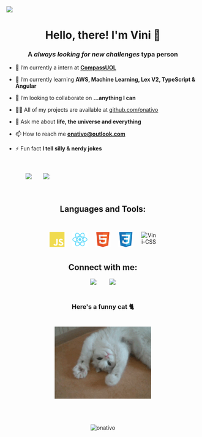 <img height="30" src="https://user-images.githubusercontent.com/73674662/209015718-8340e1a1-9dd3-4ae8-bf27-92005794261e.png" />

<h1 align="center">Hello, there! I'm Vini 👋</h1>
<h3 align="center">A <strong><i>always looking for new challenges</i></strong> typa person</h3>


<!-- ![snake svg](https://github.com/onativo/onativo/blob/output/github-contribution-grid-snake.svg) -->


- 🔭 I’m currently a intern at **[CompassUOL](https://compass.uol)**

- 🌱 I’m currently learning **AWS, Machine Learning, Lex V2, TypeScript & Angular**

- 👯 I’m looking to collaborate on **...anything I can**

- 👨‍💻 All of my projects are available at [github.com/onativo](github.com/onativo)

- 💬 Ask me about **life, the universe and everything**

- 📫 How to reach me **onativo@outlook.com**

- ⚡ Fun fact **I tell silly & nerdy jokes**

<div align="center" style="display:flex; padding:20px; margin: 15px;">
   <img style="padding: 15px;" align="center" src="https://github-readme-stats.vercel.app/api/top-langs/?username=onativo&layout=compact&langs_count=16&theme=dracula"/>

   <img style="padding: 15px;" align="center" src="https://github-readme-stats.vercel.app/api?username=onativo&show_icons=true&theme=dracula&include_all_commits=true&count_private=true&hide=issues"/>
</div>
 
<div align="center">
  <h2 style="padding-bottom:20px">Languages and Tools:</h2>
  <div style="display:flex; justify-content: center">
  <img style="padding: 10px" height="40" align="center" alt="Vini-Js" height="30" width="40" src="https://raw.githubusercontent.com/devicons/devicon/master/icons/javascript/javascript-plain.svg">
  <img style="padding: 10px" height="40" align="center" alt="Vini-React" height="30" width="40" src="https://raw.githubusercontent.com/devicons/devicon/master/icons/react/react-original.svg">
  
  <img style="padding: 10px" height="40" align="center" alt="Vini-HTML" height="30" width="40" src="https://raw.githubusercontent.com/devicons/devicon/master/icons/html5/html5-original.svg">
  
  <img style="padding: 10px" height="40" align="center" alt="Vini-CSS" height="30" width="40" src="https://raw.githubusercontent.com/devicons/devicon/master/icons/css3/css3-original.svg">
  
  <img style="padding: 10px" height="40" align="center" alt="Vini-CSS" height="30" width="40" src="https://user-images.githubusercontent.com/73674662/209014184-5e1b9d4b-5910-4fc8-bb65-2c9d73852e85.png">
  </div>
</div>

<div align="center" > 
  <h2>Connect with me:</h2>
  <a style="padding:15px" href="https://www.linkedin.com/in/onativo" target="_blank"><img src="https://img.shields.io/badge/-LinkedIn-%230077B5?style=for-the-badge&logo=linkedin&logoColor=white" target="_blank"></a>
  <a style="padding:15px" href = "mailto: onativo@outlook.com"><img src="https://img.shields.io/badge/-Outlook-%23333?style=for-the-badge&logo=microsoft&logoColor=white" target="_blank"></a>
</div>

<div align="center">
<h3 style="padding:20px">Here's a funny cat 🐈</h3>

<img src="./src/img/cat-cute.gif" style="max-width: 50%">
</div>

<p align="center" style="padding-top: 50px"> <img src="https://komarev.com/ghpvc/?username=onativo&label=Profile%20views:&color=0e75b6&style=flat" alt="onativo" /> </p>

